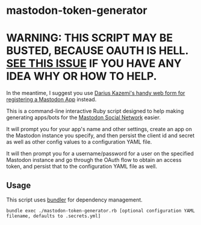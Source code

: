 # mastodon-token-generator

# **WARNING: THIS SCRIPT MAY BE BUSTED, BECAUSE OAUTH IS HELL. [SEE THIS ISSUE](https://github.com/ryanfb/mastodon-token-generator/issues/1) IF YOU HAVE ANY IDEA WHY OR HOW TO HELP.**

In the meantime, I suggest you use [Darius Kazemi's handy web form for registering a Mastodon App](https://tinysubversions.com/notes/mastodon-bot/index.html) instead.

This is a command-line interactive Ruby script designed to help making generating apps/bots for the [Mastodon Social Network](https://github.com/tootsuite/mastodon) easier.

It will prompt you for your app's name and other settings, create an app on the Mastodon instance you specify, and then persist the client id and secret as well as other config values to a configuration YAML file.

It will then prompt you for a username/password for a user on the specified Mastodon instance and go through the OAuth flow to obtain an access token, and persist that to the configuration YAML file as well.

## Usage

This script uses [bundler](http://bundler.io/) for dependency management.

    bundle exec ./mastodon-token-generator.rb [optional configuration YAML filename, defaults to .secrets.yml]
